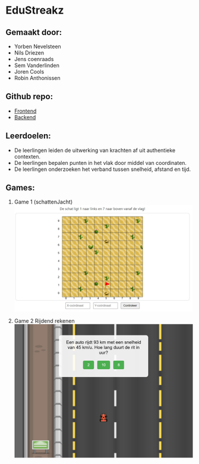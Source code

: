 # EduStreakz


## Gemaakt door:

* Yorben Nevelsteen
* Nils Driezen
* Jens coenraads
* Sem Vanderlinden
* Joren Cools
* Robin Anthonissen

## Github repo:

* [Frontend](https://github.com/NilsDriezen/EduStreakz)
* [Backend](https://github.com/NilsDriezen/EduStreakz-Backend)

## Leerdoelen:

* De leerlingen leiden de uitwerking van krachten af uit authentieke contexten.
* De leerlingen bepalen punten in het vlak door middel van coordinaten.
* De leerlingen onderzoeken het verband tussen snelheid, afstand en tijd.

## Games:


1. Game 1 (schattenJacht)  
   ![Alt-tekst](assets/images/Screenshot_schattenjacht.jpg)

2. Game 2 Rijdend rekenen  
   ![Alt-tekst](assets/images/Screenshot_rijdend_rekenen.png) 


